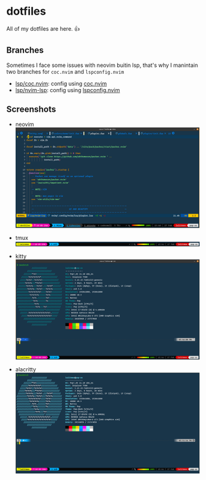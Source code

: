 # dotfiles

All of my dotfiles are here. 👍

## Branches

Sometimes I face some issues with neovim buitin lsp, that's why I manintain two
branches for `coc.nvim` and `lspconfig.nvim`

- [lsp/coc.nvim](https://github.com/lalitmee/dotfiles/tree/lsp/coc.nvim): config using [coc.nvim](https://github.com/neoclide/coc.nvim)
- [lsp/nvim-lsp](https://github.com/lalitmee/dotfiles/tree/lsp/nvim-lsp): config using [lspconfig.nvim](https://github.com/neovim/nvim-lspconfig)

## Screenshots

- neovim
  ![neovim](./media/neovim.png "neovim")

- tmux
  ![tmux](./media/tmux.png "tmux")

- kitty
  ![kitty](./media/kitty.png "kitty")

- alacritty
  ![alacritty](./media/alacritty.png "alacritty")
